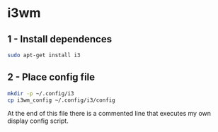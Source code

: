 # i3wm

## 1 - Install dependences

```bash
sudo apt-get install i3
```

## 2 - Place config file

```bash
mkdir -p ~/.config/i3
cp i3wm_config ~/.config/i3/config
```

At the end of this file there is a commented line that executes my own display config script.
